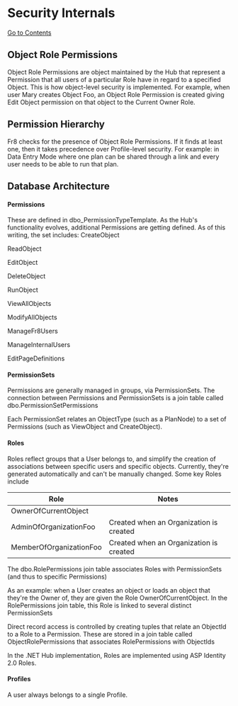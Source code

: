 # Security Internals
[Go to Contents](https://github.com/Fr8org/Fr8Core/blob/master/Docs/Home.md)

## Object Role Permissions

Object Role Permissions are object maintained by the Hub that represent a Permission that all users of a particular Role have in regard to a specified Object. This is how object-level security is implemented. For example, when user Mary creates Object Foo, an Object Role Permission is created giving Edit Object permission on that object to the Current Owner Role.

## Permission Hierarchy

Fr8 checks for the presence of Object Role Permissions. If it finds at least one, then it takes precedence over Profile-level security.  For example: in Data Entry Mode where one plan can be shared through a link and every user needs to be able to run that plan.


## Database Architecture


#### Permissions
These are defined in dbo_PermissionTypeTemplate. As the Hub's functionality evolves, additional Permissions are getting defined. As of this writing, the set includes:
CreateObject

ReadObject

EditObject

DeleteObject

RunObject

ViewAllObjects

ModifyAllObjects

ManageFr8Users

ManageInternalUsers

EditPageDefinitions

#### PermissionSets

Permissions are generally managed in groups, via PermissionSets. The connection between Permissions and PermissionSets is a join table called dbo.PermissionSetPermissions

Each PermissionSet relates an ObjectType (such as a PlanNode) to a set of Permissions (such as ViewObject and CreateObject).

#### Roles

Roles reflect groups that a User belongs to, and simplify the creation of associations between specific users and specific objects.  Currently, they're generated automatically and can't be manually changed. Some key Roles include

| Role  |  Notes|
|---|---|
|  OwnerOfCurrentObject  |   |
| AdminOfOrganizationFoo  | Created when an Organization is created  |
|  MemberOfOrganizationFoo  | Created when an Organization is created  |

The dbo.RolePermissions join table associates Roles with PermissionSets (and thus to specific Permissions)

As an example: when a User creates an object or loads an object that they're the Owner of, they are given the Role OwnerOfCurrentObject. In the RolePermissions join table, this Role is linked to several distinct PermissionSets

Direct record access is controlled by creating tuples that relate an ObjectId to a Role to a Permission. These are stored in a join table called ObjectRolePermissions that associates RolePermissions with ObjectIds

In the .NET Hub implementation, Roles are implemented using ASP Identity 2.0 Roles.

#### Profiles
A user always belongs to a single Profile. 

